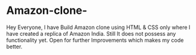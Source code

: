 # Amazon-clone-
Hey Everyone, I have Build Amazon clone using HTML &amp; CSS only where I have created a replica of Amazon India. Still It does not possess any functionality yet. Open for further Improvements which makes my code better.
